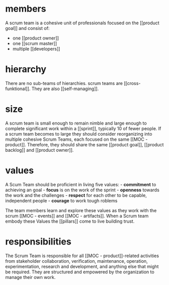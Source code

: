 # members
A scrum team is a cohesive unit of professionals focused on the [[product goal]] and consist of:
- one [[product owner]]
- one [[scrum master]]
- multiple [[developers]]

# hierarchy
There are no sub-teams of hierarchies. scrum teams are [[cross-funktional]]. They are also [[self-managing]].

# size
A scrum team is small enough to remain nimble and large enough to complete significant work within a [[sprint]], typically 10 of fewer people. If a scrum team becomes to large they should consider reorganizing into multiple cohesive Scrum Teams, each focused on the same [[MOC - product]]. Therefore, they should share the same [[product goal]], [[product backlog]] and [[product owner]].

# values
A Scum Team should be proficient in living five values:
	- **commitment** to achieving an goal
	- **focus** is on the work of the sprint
	- **openness** towards the work and the challenges
	- **respect** for each other to be capable, independent people
	- **courage** to work tough roblems

The team members learn and explore these values as they work with the scrum [[MOC - events]] and [[MOC - artifacts]]. When a Scrum team embody these Values the [[pillars]] come to live building trust.

# responsibilities
 The Scrum Team is responsible for all [[MOC - product]]-related activities from stakeholder collaboration, verification, maintenance, operation, experimentation, research and development, and anything else that might be required. They are structured and empowered by the organization to manage their own work.